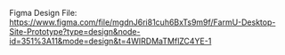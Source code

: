 Figma Design File: https://www.figma.com/file/mgdnJ6ri81cuh6BxTs9m9f/FarmU-Desktop-Site-Prototype?type=design&node-id=351%3A11&mode=design&t=4WIRDMaTMflZC4YE-1
